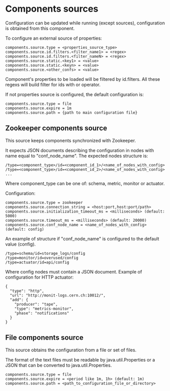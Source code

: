 # Components sources

Configuration can be updated while running (except sources), configuration is obtained from this component.

To configure an external source of properties:

```
components.source.type = <properties_source_type>
components.source.id.filters.<filter_name1> = <regex>
components.source.id.filters.<filter_nameN> = <regex>
components.source.static.<key1> = <value>
components.source.static.<keyn> = <value> 
components.source.<other_confs> = <value>
```

Component's properties to be loaded will be filtered by id.filters. All these regexs will build filter for ids with or operator.

If not properties source is configured, the default configuration is:

```
components.source.type = file
components.source.expire = 1m
components.source.path = {path to main configuration file}
```

## Zookeeper components source

This source keeps components synchronized with Zookeeper. 

It expects JSON documents describing the configuration in nodes with name equal to "conf_node_name". The expected nodes structure is:
```
/type=<component_type>/id=<component_id_1>/<name_of_nodes_with_config>
/type=<component_type>/id=<component_id_2>/<name_of_nodes_with_config>
...
```

Where component_type can be one of: schema, metric, monitor or actuator.

Configuration:

```
components.source.type = zookeeper
components.source.connection_string = <host:port,host:port/path>
components.source.initialization_timeout_ms = <milliseconds> (default: 5000)
components.source.timeout_ms = <milliseconds> (default: 20000)
components.source.conf_node_name = <name_of_nodes_with_config> (default: config)
```

An example of structure if "conf_node_name" is configured to the default value (config).

```
/type=schema/id=storage_logs/config
/type=monitor/id=overused/config
/type=actuator/id=api/config
```

Where config nodes must contain a JSON document. Example of configuration for HTTP actuator:

```
{
  "type": "http",
  "url": "http://monit-logs.cern.ch:10012/",
  "add": {
    "producer": "tape",
    "type": "metrics-monitor",
    "phase": "notifications"
  }
}
```

## File components source

This source obtains the configuration from a file or set of files.

The format of the text files must be readable by java.util.Properties or a JSON that can be converted to java.util.Properties.

```
components.source.type = file
components.source.expire = <period like 1m, 1h> (default: 1m)
components.source.path = <path_to_configuration_file_or_directory>
```